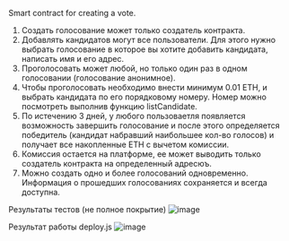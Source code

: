Smart contract for creating a vote.

1) Создать голосование может только создатель контракта.
2) Добавлять кандидатов могут все пользователи. Для этого нужно выбрать голосование в которое вы хотите добавить кандидата, написать имя и его адрес.
3) Проголосовать может любой, но только один раз в одном голосовании (голосование анонимное).
4) Чтобы проголосовать необходимо внести минимум 0.01 ETH, и выбрать кандидата по его порядковому номеру. Номер можно посмотреть выполнив функцию listCandidate.
5) По истечению 3 дней, у любого пользоваетля появляется возможность завершить голосование и после этого определяется победитель (кандидат набравший наибольшее кол-во голосов) и получает все накопленные ETH с вычетом комиссии.
6) Комиссия остается на платформе, ее может выводить только создатель контракта на определенный адресюъ.
7) Можно создать одно и более голосований одновременно. Информация о прошедших голосованиях сохраняется и всегда доступна.

Результаты тестов (не полное покрытие)
![image](https://user-images.githubusercontent.com/62372987/161037002-f7f1ff1c-9797-4fbe-b4a1-5d1b4475987c.png)

Результат работы deploy.js
![image](https://user-images.githubusercontent.com/62372987/161035378-e86e4355-1510-4dd9-a32f-ef5f9b548e2f.png)

